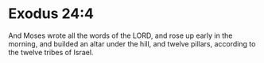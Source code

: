 # Exodus 24:4

And Moses wrote all the words of the LORD, and rose up early in the morning, and builded an altar under the hill, and twelve pillars, according to the twelve tribes of Israel.